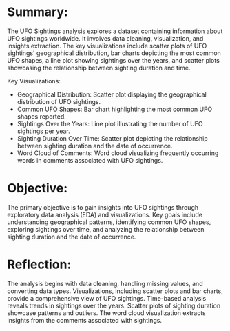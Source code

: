 # Summary:
The UFO Sightings analysis explores a dataset containing information about UFO sightings worldwide. It involves data cleaning, visualization, and insights extraction. The key visualizations include scatter plots of UFO sightings' geographical distribution, bar charts depicting the most common UFO shapes, a line plot showing sightings over the years, and scatter plots showcasing the relationship between sighting duration and time.

Key Visualizations:
- Geographical Distribution: Scatter plot displaying the geographical distribution of UFO sightings.
- Common UFO Shapes: Bar chart highlighting the most common UFO shapes reported.
- Sightings Over the Years: Line plot illustrating the number of UFO sightings per year.
- Sighting Duration Over Time: Scatter plot depicting the relationship between sighting duration and the date of occurrence.
 - Word Cloud of Comments: Word cloud visualizing frequently occurring words in comments associated with UFO sightings.

# Objective:
The primary objective is to gain insights into UFO sightings through exploratory data analysis (EDA) and visualizations. Key goals include understanding geographical patterns, identifying common UFO shapes, exploring sightings over time, and analyzing the relationship between sighting duration and the date of occurrence.

# Reflection:
The analysis begins with data cleaning, handling missing values, and converting data types. Visualizations, including scatter plots and bar charts, provide a comprehensive view of UFO sightings. Time-based analysis reveals trends in sightings over the years. Scatter plots of sighting duration showcase patterns and outliers. The word cloud visualization extracts insights from the comments associated with sightings.
  
